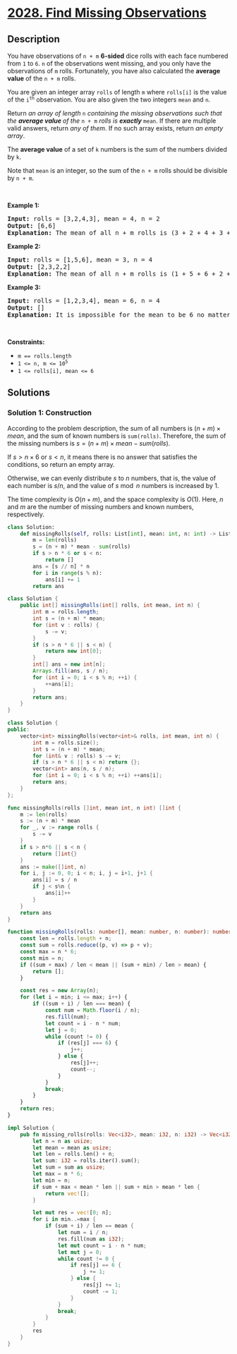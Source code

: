 # [2028. Find Missing Observations](https://leetcode.com/problems/find-missing-observations)


## Description

<p>You have observations of <code>n + m</code> <strong>6-sided</strong> dice rolls with each face numbered from <code>1</code> to <code>6</code>. <code>n</code> of the observations went missing, and you only have the observations of <code>m</code> rolls. Fortunately, you have also calculated the <strong>average value</strong> of the <code>n + m</code> rolls.</p>

<p>You are given an integer array <code>rolls</code> of length <code>m</code> where <code>rolls[i]</code> is the value of the <code>i<sup>th</sup></code> observation. You are also given the two integers <code>mean</code> and <code>n</code>.</p>

<p>Return <em>an array of length </em><code>n</code><em> containing the missing observations such that the <strong>average value </strong>of the </em><code>n + m</code><em> rolls is <strong>exactly</strong> </em><code>mean</code>. If there are multiple valid answers, return <em>any of them</em>. If no such array exists, return <em>an empty array</em>.</p>

<p>The <strong>average value</strong> of a set of <code>k</code> numbers is the sum of the numbers divided by <code>k</code>.</p>

<p>Note that <code>mean</code> is an integer, so the sum of the <code>n + m</code> rolls should be divisible by <code>n + m</code>.</p>

<p>&nbsp;</p>
<p><strong class="example">Example 1:</strong></p>

<pre>
<strong>Input:</strong> rolls = [3,2,4,3], mean = 4, n = 2
<strong>Output:</strong> [6,6]
<strong>Explanation:</strong> The mean of all n + m rolls is (3 + 2 + 4 + 3 + 6 + 6) / 6 = 4.
</pre>

<p><strong class="example">Example 2:</strong></p>

<pre>
<strong>Input:</strong> rolls = [1,5,6], mean = 3, n = 4
<strong>Output:</strong> [2,3,2,2]
<strong>Explanation:</strong> The mean of all n + m rolls is (1 + 5 + 6 + 2 + 3 + 2 + 2) / 7 = 3.
</pre>

<p><strong class="example">Example 3:</strong></p>

<pre>
<strong>Input:</strong> rolls = [1,2,3,4], mean = 6, n = 4
<strong>Output:</strong> []
<strong>Explanation:</strong> It is impossible for the mean to be 6 no matter what the 4 missing rolls are.
</pre>

<p>&nbsp;</p>
<p><strong>Constraints:</strong></p>

<ul>
	<li><code>m == rolls.length</code></li>
	<li><code>1 &lt;= n, m &lt;= 10<sup>5</sup></code></li>
	<li><code>1 &lt;= rolls[i], mean &lt;= 6</code></li>
</ul>

## Solutions

### Solution 1: Construction

According to the problem description, the sum of all numbers is $(n + m) \times mean$, and the sum of known numbers is `sum(rolls)`. Therefore, the sum of the missing numbers is $s = (n + m) \times mean - sum(rolls)$.

If $s > n \times 6$ or $s < n$, it means there is no answer that satisfies the conditions, so return an empty array.

Otherwise, we can evenly distribute $s$ to $n$ numbers, that is, the value of each number is $s / n$, and the value of $s \bmod n$ numbers is increased by $1$.

The time complexity is $O(n + m)$, and the space complexity is $O(1)$. Here, $n$ and $m$ are the number of missing numbers and known numbers, respectively.

<!-- tabs:start -->

```python
class Solution:
    def missingRolls(self, rolls: List[int], mean: int, n: int) -> List[int]:
        m = len(rolls)
        s = (n + m) * mean - sum(rolls)
        if s > n * 6 or s < n:
            return []
        ans = [s // n] * n
        for i in range(s % n):
            ans[i] += 1
        return ans
```

```java
class Solution {
    public int[] missingRolls(int[] rolls, int mean, int n) {
        int m = rolls.length;
        int s = (n + m) * mean;
        for (int v : rolls) {
            s -= v;
        }
        if (s > n * 6 || s < n) {
            return new int[0];
        }
        int[] ans = new int[n];
        Arrays.fill(ans, s / n);
        for (int i = 0; i < s % n; ++i) {
            ++ans[i];
        }
        return ans;
    }
}
```

```cpp
class Solution {
public:
    vector<int> missingRolls(vector<int>& rolls, int mean, int n) {
        int m = rolls.size();
        int s = (n + m) * mean;
        for (int& v : rolls) s -= v;
        if (s > n * 6 || s < n) return {};
        vector<int> ans(n, s / n);
        for (int i = 0; i < s % n; ++i) ++ans[i];
        return ans;
    }
};
```

```go
func missingRolls(rolls []int, mean int, n int) []int {
	m := len(rolls)
	s := (n + m) * mean
	for _, v := range rolls {
		s -= v
	}
	if s > n*6 || s < n {
		return []int{}
	}
	ans := make([]int, n)
	for i, j := 0, 0; i < n; i, j = i+1, j+1 {
		ans[i] = s / n
		if j < s%n {
			ans[i]++
		}
	}
	return ans
}
```

```ts
function missingRolls(rolls: number[], mean: number, n: number): number[] {
    const len = rolls.length + n;
    const sum = rolls.reduce((p, v) => p + v);
    const max = n * 6;
    const min = n;
    if ((sum + max) / len < mean || (sum + min) / len > mean) {
        return [];
    }

    const res = new Array(n);
    for (let i = min; i <= max; i++) {
        if ((sum + i) / len === mean) {
            const num = Math.floor(i / n);
            res.fill(num);
            let count = i - n * num;
            let j = 0;
            while (count != 0) {
                if (res[j] === 6) {
                    j++;
                } else {
                    res[j]++;
                    count--;
                }
            }
            break;
        }
    }
    return res;
}
```

```rust
impl Solution {
    pub fn missing_rolls(rolls: Vec<i32>, mean: i32, n: i32) -> Vec<i32> {
        let n = n as usize;
        let mean = mean as usize;
        let len = rolls.len() + n;
        let sum: i32 = rolls.iter().sum();
        let sum = sum as usize;
        let max = n * 6;
        let min = n;
        if sum + max < mean * len || sum + min > mean * len {
            return vec![];
        }

        let mut res = vec![0; n];
        for i in min..=max {
            if (sum + i) / len == mean {
                let num = i / n;
                res.fill(num as i32);
                let mut count = i - n * num;
                let mut j = 0;
                while count != 0 {
                    if res[j] == 6 {
                        j += 1;
                    } else {
                        res[j] += 1;
                        count -= 1;
                    }
                }
                break;
            }
        }
        res
    }
}
```

<!-- tabs:end -->

<!-- end -->
